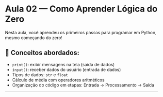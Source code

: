 # Aula 02 — Como Aprender Lógica do Zero

Nesta aula, você aprendeu os primeiros passos para programar em Python, mesmo começando do zero!

## 🧠 Conceitos abordados:

- `print()`: exibir mensagens na tela (saída de dados)
- `input()`: receber dados do usuário (entrada de dados)
- Tipos de dados: `str` e `float`
- Cálculo de média com operadores aritméticos
- Organização do código em etapas: Entrada → Processamento → Saída

---
